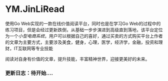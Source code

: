 # YM.JinLiRead

使用Go Web实现的一款在线价值阅读平台，同时也是在学习Go Web的过程中的练习项目，但是会经过更新跌倒，从基础一步步演进到高级直到落地，该平台定位为一个*小型电商系统*，用户可以根据自己的喜好，通过买卖的方式购买平台上作者的文章为主要方式，主要涉及美食，健身，心理，医学，经济学，金融，投资和理财，IT互联网等专业技能

阅读对自身有价值的文章，提升技能，丰富精神世界，迎接更美好的未来。
  
  
### 更新日志：待开始....

  
